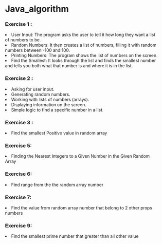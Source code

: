 # Java_algorithm


### Exercise 1 : 

<li>User Input: The program asks the user to tell it how long they want a list of numbers to be.</li>
<li>Random Numbers: It then creates a list of numbers, filling it with random numbers between -100 and 100.</li>
<li>Printing Numbers: The program shows the list of numbers on the screen.</li>
<li>Find the Smallest: It looks through the list and finds the smallest number and tells you both what that number is and where it is in the list.</li>

### Exercise 2 : 

<li>Asking for user input.</li>
<li>Generating random numbers.</li>
<li>Working with lists of numbers (arrays).</li>
<li>Displaying information on the screen.</li>
<li>Simple logic to find a specific number in a list.</li>

### Exercise 3 : 

<li>Find the smallest Positive value in random array</li>

### Exercise 5:

<li>Finding the Nearest Integers to a Given Number in the Given Random Array</li>

### Exercise 6:
<li>Find range from the the random array number

### Exercise 7: 

<li> Find the value from random array number that belong to 2 other props numbers

### Exercise 9:
<li> Find the smallest prime number that greater than all other value